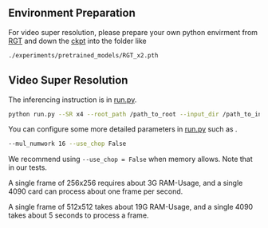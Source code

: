 ## Environment Preparation

For video super resolution, please prepare your own python envirment from [RGT](https://github.com/zhengchen1999/RGT)
and down the [ckpt](https://drive.google.com/drive/folders/1zxrr31Kp2D_N9a-OUAPaJEn_yTaSXTfZ) into the folder like

```bash
./experiments/pretrained_models/RGT_x2.pth
```

## Video Super Resolution

The inferencing instruction is in [run.py](run.py).

```bash
python run.py --SR x4 --root_path /path_to_root --input_dir /path_to_input_dir --output_dir /path_to_video_output
```

You can configure some more detailed parameters in [run.py](run.py) such as .

```bash
--mul_numwork 16 --use_chop False
```

We recommend using `` --use_chop = False `` when memory allows.
Note that in our tests.

A single frame of 256x256 requires about 3G RAM-Usage, and a single 4090 card can process about one frame per second.

A single frame of 512x512 takes about 19G RAM-Usage, and a single 4090 takes about 5 seconds to process a frame.


